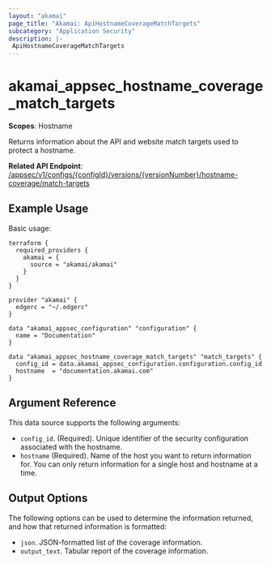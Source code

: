 ```yaml
---
layout: "akamai"
page_title: "Akamai: ApiHostnameCoverageMatchTargets"
subcategory: "Application Security"
description: |-
 ApiHostnameCoverageMatchTargets
---
```


# akamai_appsec_hostname_coverage_match_targets

**Scopes**: Hostname

Returns information about the API and website match targets used to protect a hostname. 

**Related API Endpoint**: [/appsec/v1/configs/{configId}/versions/{versionNumber}/hostname-coverage/match-targets](https://techdocs.akamai.com/application-security/reference/get-coverage-match-targets)

## Example Usage

Basic usage:

```
terraform {
  required_providers {
    akamai = {
      source = "akamai/akamai"
    }
  }
}

provider "akamai" {
  edgerc = "~/.edgerc"
}

data "akamai_appsec_configuration" "configuration" {
  name = "Documentation"
}

data "akamai_appsec_hostname_coverage_match_targets" "match_targets" {
  config_id = data.akamai_appsec_configuration.configuration.config_id
  hostname  = "documentation.akamai.com"
}
```

## Argument Reference

This data source supports the following arguments:

- `config_id`. (Required). Unique identifier of the security configuration associated with the hostname.
- `hostname` (Required). Name of the host you want to return information for. You can only return information for a single host and hostname at a time.

## Output Options

The following options can be used to determine the information returned, and how that returned information is formatted:

- `json`. JSON-formatted list of the coverage information.
- `output_text`. Tabular report of the coverage information.